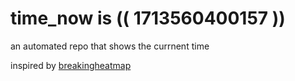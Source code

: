 # time_now is (( 1713560400157 ))

an automated repo that shows the currnent time

inspired by [breakingheatmap](https://github.com/breakingheatmap/breakingheatmap)